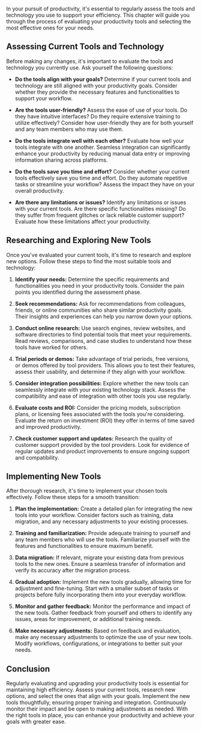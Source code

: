 
In your pursuit of productivity, it's essential to regularly assess the tools and technology you use to support your efficiency. This chapter will guide you through the process of evaluating your productivity tools and selecting the most effective ones for your needs.

Assessing Current Tools and Technology
--------------------------------------

Before making any changes, it's important to evaluate the tools and technology you currently use. Ask yourself the following questions:

* **Do the tools align with your goals?** Determine if your current tools and technology are still aligned with your productivity goals. Consider whether they provide the necessary features and functionalities to support your workflow.

* **Are the tools user-friendly?** Assess the ease of use of your tools. Do they have intuitive interfaces? Do they require extensive training to utilize effectively? Consider how user-friendly they are for both yourself and any team members who may use them.

* **Do the tools integrate well with each other?** Evaluate how well your tools integrate with one another. Seamless integration can significantly enhance your productivity by reducing manual data entry or improving information sharing across platforms.

* **Do the tools save you time and effort?** Consider whether your current tools effectively save you time and effort. Do they automate repetitive tasks or streamline your workflow? Assess the impact they have on your overall productivity.

* **Are there any limitations or issues?** Identify any limitations or issues with your current tools. Are there specific functionalities missing? Do they suffer from frequent glitches or lack reliable customer support? Evaluate how these limitations affect your productivity.

Researching and Exploring New Tools
-----------------------------------

Once you've evaluated your current tools, it's time to research and explore new options. Follow these steps to find the most suitable tools and technology:

1. **Identify your needs:** Determine the specific requirements and functionalities you need in your productivity tools. Consider the pain points you identified during the assessment phase.

2. **Seek recommendations:** Ask for recommendations from colleagues, friends, or online communities who share similar productivity goals. Their insights and experiences can help you narrow down your options.

3. **Conduct online research:** Use search engines, review websites, and software directories to find potential tools that meet your requirements. Read reviews, comparisons, and case studies to understand how these tools have worked for others.

4. **Trial periods or demos:** Take advantage of trial periods, free versions, or demos offered by tool providers. This allows you to test their features, assess their usability, and determine if they align with your workflow.

5. **Consider integration possibilities:** Explore whether the new tools can seamlessly integrate with your existing technology stack. Assess the compatibility and ease of integration with other tools you use regularly.

6. **Evaluate costs and ROI:** Consider the pricing models, subscription plans, or licensing fees associated with the tools you're considering. Evaluate the return on investment (ROI) they offer in terms of time saved and improved productivity.

7. **Check customer support and updates:** Research the quality of customer support provided by the tool providers. Look for evidence of regular updates and product improvements to ensure ongoing support and compatibility.

Implementing New Tools
----------------------

After thorough research, it's time to implement your chosen tools effectively. Follow these steps for a smooth transition:

1. **Plan the implementation:** Create a detailed plan for integrating the new tools into your workflow. Consider factors such as training, data migration, and any necessary adjustments to your existing processes.

2. **Training and familiarization:** Provide adequate training to yourself and any team members who will use the tools. Familiarize yourself with the features and functionalities to ensure maximum benefit.

3. **Data migration:** If relevant, migrate your existing data from previous tools to the new ones. Ensure a seamless transfer of information and verify its accuracy after the migration process.

4. **Gradual adoption:** Implement the new tools gradually, allowing time for adjustment and fine-tuning. Start with a smaller subset of tasks or projects before fully incorporating them into your everyday workflow.

5. **Monitor and gather feedback:** Monitor the performance and impact of the new tools. Gather feedback from yourself and others to identify any issues, areas for improvement, or additional training needs.

6. **Make necessary adjustments:** Based on feedback and evaluation, make any necessary adjustments to optimize the use of your new tools. Modify workflows, configurations, or integrations to better suit your needs.

Conclusion
----------

Regularly evaluating and upgrading your productivity tools is essential for maintaining high efficiency. Assess your current tools, research new options, and select the ones that align with your goals. Implement the new tools thoughtfully, ensuring proper training and integration. Continuously monitor their impact and be open to making adjustments as needed. With the right tools in place, you can enhance your productivity and achieve your goals with greater ease.
